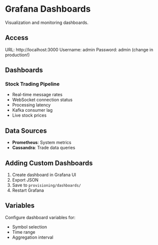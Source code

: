 # Grafana Dashboards

Visualization and monitoring dashboards.

## Access

URL: http://localhost:3000
Username: admin
Password: admin (change in production!)

## Dashboards

### Stock Trading Pipeline
- Real-time message rates
- WebSocket connection status
- Processing latency
- Kafka consumer lag
- Live stock prices

## Data Sources

- **Prometheus**: System metrics
- **Cassandra**: Trade data queries

## Adding Custom Dashboards

1. Create dashboard in Grafana UI
2. Export JSON
3. Save to `provisioning/dashboards/`
4. Restart Grafana

## Variables

Configure dashboard variables for:
- Symbol selection
- Time range
- Aggregation interval